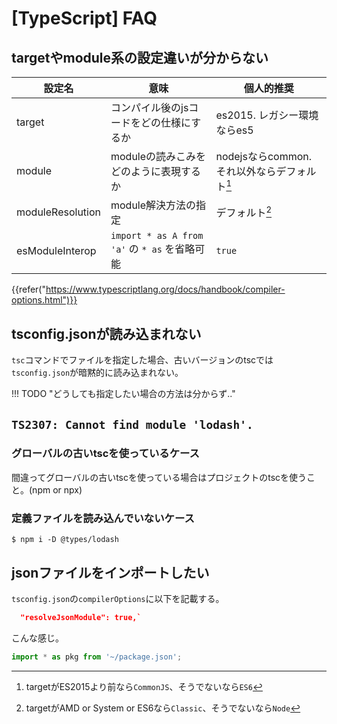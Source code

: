 # [TypeScript] FAQ


targetやmodule系の設定違いが分からない
------------------------------------------------

|      設定名      |                     意味                      |                  個人的推奨                  |
| ---------------- | --------------------------------------------- | -------------------------------------------- |
| target           | コンパイル後のjsコードをどの仕様にするか      | es2015. レガシー環境ならes5                  |
| module           | moduleの読みこみをどのように表現するか        | nodejsならcommon. それ以外ならデフォルト[^1] |
| moduleResolution | module解決方法の指定                          | デフォルト[^2]                               |
| esModuleInterop  | `import * as A from 'a'` の `* as` を省略可能 | `true`                                       |

[^1]: targetがES2015より前なら`CommonJS`、そうでないなら`ES6`
[^2]: targetがAMD or System or ES6なら`Classic`、そうでないなら`Node`

{{refer("https://www.typescriptlang.org/docs/handbook/compiler-options.html")}}


tsconfig.jsonが読み込まれない
-----------------------------

`tsc`コマンドでファイルを指定した場合、古いバージョンのtscでは`tsconfig.json`が暗黙的に読み込まれない。

!!! TODO "どうしても指定したい場合の方法は分からず.."


`TS2307: Cannot find module 'lodash'.`
--------------------------------------

### グローバルの古いtscを使っているケース

間違ってグローバルの古いtscを使っている場合はプロジェクトのtscを使うこと。(npm or npx)

### 定義ファイルを読み込んでいないケース

```
$ npm i -D @types/lodash
```

jsonファイルをインポートしたい
------------------------------

`tsconfig.json`の`compilerOptions`に以下を記載する。

```json
  "resolveJsonModule": true,`
```

こんな感じ。

```ts
import * as pkg from '~/package.json';
```
